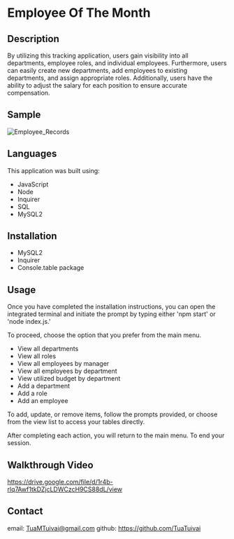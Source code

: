 # Employee Of The Month

## Description
By utilizing this tracking application, users gain visibility into all departments, employee roles, and individual employees. Furthermore, users can easily create new departments, add employees to existing departments, and assign appropriate roles. Additionally, users have the ability to adjust the salary for each position to ensure accurate compensation.

## Sample 

![Employee_Records](https://user-images.githubusercontent.com/110849412/224799359-4026305b-b439-483a-b287-3f8bc793e059.gif)

## Languages
This application was built using:

* JavaScript
* Node
* Inquirer
* SQL
* MySQL2


## Installation
* MySQL2
* Inquirer
* Console.table package

## Usage
Once you have completed the installation instructions, you can open the integrated terminal and initiate the prompt by typing either 'npm start' or 'node index.js.'

To proceed, choose the option that you prefer from the main menu.

* View all departments
* View all roles
* View all employees by manager
* View all employees by department
* View utilized budget by department
* Add a department
* Add a role
* Add an employee

To add, update, or remove items, follow the prompts provided, or choose from the view list to access your tables directly.

After completing each action, you will return to the main menu. To end your session.


## Walkthrough Video 

https://drive.google.com/file/d/1r4b-rlq7Awf1tkDZjcLDWCzcH9CS88dL/view

## Contact
email: TuaMTuivai@gmail.com
github: https://github.com/TuaTuivai
